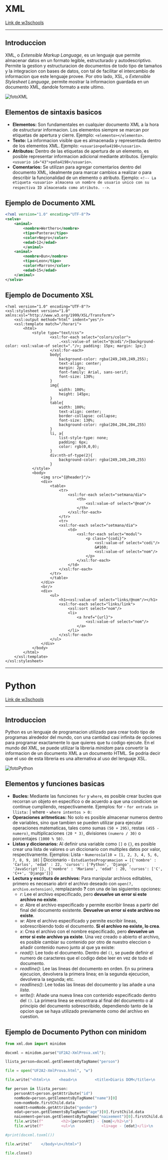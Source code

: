 # XML

[Link de w3schools](https://www.w3schools.com/xml/xml_whatis.asp)

---

## Introduccion

XML, o *Extensible Markup Language*, es un lenguaje que permite almacenar datos en un formato legible, estructurado y autodescriptivo. Permite la gestion y estructuracion de documentos de todo tipo de tamaños y la integracion con bases de datos, con tal de facilitar el intercambio de informacion que este lenguaje provee. Por otro lado, XSL, o *Extensible Stylesheet Language*, permite mostrar la informacion guardada en un documento XML, dandole formato a este ultimo.

![fotoXML](https://cdn2.slideserve.com/4949059/slide1-n.jpg)

## Elementos de sintaxis basicos

- **Elementos:** Son fundamentales en cualquier documento XML a la hora de estructurar informacion. Los elementos siempre se marcan por etiquetas de apertura y cierre. Ejemplo: `<elemento></elemento>`.
- **Texto:** La informacion visible que es almacenada y representada dentro de los elementos XML. Ejemplo: `<usuario>peña4198</usuario>`.
- **Atributos:** Dentro de las etiquetas de apertura de un elemento, es posible representar informacion adicional mediante atributos. Ejemplo: `<usuario id="43">peña4198</usuario>`.
- **Comentarios:** Se utilizan para agregar comentarios dentro del documento XML, idealmente para marcar cambios a realizar o para describir la funcionalidad de un elemento o atributo. Ejemplo: `<!-- La etiqueta <usuario> almacena un nombre de usuario unico con su respectiva ID almacenada como atributo. -->`.

## Ejemplo de Documento XML

```XML
<?xml version="1.0" encoding="UTF-8"?>
<selva>
    <animal>
        <nombre>Werthers</nombre>
        <tipo>Pantera</tipo>
        <color>Negro</color>
        <edad>12</edad>
        </animal>
    <animal>
        <nombre>Bun</nombre>
        <tipo>Leon</tipo>
        <color>Marron</color>
        <edad>15</edad>
    </animal>
</selva>
```

## Ejemplo de Documento XSL

```XSL
<?xml version="1.0" encoding="UTF-8"?>
<xsl:stylesheet version="1.0" xmlns:xsl="http://www.w3.org/1999/XSL/Transform">
    <xsl:output method="html" indent="yes"/>
    <xsl:template match="/horari">
        <html>
            <style type="text/css">
                    <xsl:for-each select="colors/color">
                        .<xsl:value-of select="@codi"/>{background-color: <xsl:value-of select="."/>; padding: 15px; margin: 1px;}
                    </xsl:for-each>
                    body{
                        background-color: rgba(249,249,249,255);
                        text-align: center;
                        margin: 2px;
                        font-family: Arial, sans-serif;
                        font-size: 130%;
                    }
                    img{
                        width: 100%;
                        height: 145px;
                    }
                    table{
                        width: 100%;
                        text-align: center;
                        border-collapse: collapse;
                        font-size: 130%;
                        background-color: rgba(204,204,204,255)
                    }
                    li, a{
                        list-style-type: none;
                        padding: 6px;
                        color: rgb(0,0,0);
                    }
                    div:nth-of-type(2){
                        background-color: rgba(249,249,249,255)
                    }
            </style>
            <body>
                <img src="{@header}"/>
                <div>
                    <table>
                        <tr>
                            <xsl:for-each select="setmana/dia">
                                <th>
                                    <xsl:value-of select="@nom"/>
                                </th>
                            </xsl:for-each>
                        </tr>
                        <tr>
                        <xsl:for-each select="setmana/dia">
                            <td>
                                <xsl:for-each select="modul">
                                    <p class="{codi}">
                                        <xsl:value-of select="codi"/>
                                        &#160;
                                        <xsl:value-of select="nom"/>
                                    </p>
                                </xsl:for-each>
                            </td>
                        </xsl:for-each>
                    </tr>
                    </table>
                </div>
                <br/>
                <div>
                    <ul>
                        <h1><xsl:value-of select="links/@nom"/></h1>
                        <xsl:for-each select="links/link">
                            <xsl:sort select="nom"/>
                            <li>
                                <a href="{url}">
                                    <xsl:value-of select="nom"/>
                                </a>
                            </li>
                        </xsl:for-each>
                    </ul>
                </div>
            </body>
        </html>
    </xsl:template>
</xsl:stylesheet>
```

---

# Python

[Link de w3schools](https://www.w3schools.com/python/default.asp)

---

## Introduccion

Python es un lenguaje de programacion utilizado para crear todo tipo de programas alrededor del mundo, con una cantidad casi infinita de opciones para programar exactamente lo que quieres que tu codigo ejecute. En el mundo del XML, se puede utilizar la libreria *minidom* para convertir la informacion de un documento XML a un documento HTML. Se podria decir que el uso de esta libreria es una alternativa al uso del lenguaje XSL.

![fotoPython](https://cdn01.zoomit.ir/2021/1/python-programming.jpg)

## Elementos y funciones basicas

- **Bucles:** Mediante las funciones `for` y `where`, es posible crear bucles que recorran un objeto en especifico o de acuerdo a que una condicion se continue cumpliendo, respectivamente. Ejemplos: for - `for entrada in llista:` | where - `where intentos > 0:`
- **Operaciones aritmeticas:** No solo es posible almacenar numeros dentro de variables, sino que tambien se pueden utilizar para ejecutar operaciones matematicas, tales como sumas `(50 + 295)`, restas `(455 - numero)`, multiplicaciones `(20 * 3)`, divisiones `(numero / 30)` o porcentajes `(1000 % 50)`. 
- **Listas y diccionarios:** Al definir una variable como `[]` o `{}`, es posible crear una lista de valores o un diccionario con multiples datos por valor, respectivamente. Ejemplos: Lista - `Numeros1al10 = [1, 2, 3, 4, 5, 6, 7, 8, 9, 10]` | Diccionario - `EstudiantesProgramacion = [{'nombre' : 'Carlos', 'edad' : 22, 'cursos': ['Python', 'Django', 'JavaScript']}, {'nombre' : 'Mariano', 'edad' : 20, 'cursos': ['C', 'C++', 'Django']}]`
- **Lectura y escritura de archivos:** Para manipular archivos editables, primero es necesario abrir el archivo deseado con `open(?, archivo.extension)`, remplazando **?** con una de las siguientes opciones:
    - *r*: Lee el archivo especificado, pero **devuelve un error si este archivo no existe**.
    - *a*: Abre el archivo especificado y permite escribir lineas a partir del final del documento existente. **Devuelve un error si este archivo no existe**.
    - *w*: Abre el archivo especificado y permite escribir lineas, sobrescribiendo todo el documento. **Si el archivo no existe, lo crea**.
    - *x*: Crea el archivo con el nombre especificado, pero **devuelve un error si este archivo ya existe**.
Una vez creado o abierto el archivo, es posible cambiar su contenido por otro de nuestro eleccion o añadir contenido nuevo junto al que ya existe:
    - *read()*: Lee todo el documento. Dentro del `()`, se puede definir el numero de caracteres que el codigo debe leer en vez de todo el documento.
    - *readline()*: Lee las lineas del documento en orden. En su primera ejecucion, devolvera la primera linea; en la segunda ejecucion, devolvera la segunda; etc.
    - *readlines()*: Lee todas las lineas del documento y las añade a una *lista*.
    - *write()*: Añade una nueva linea con contenido especificado dentro del `()`. La primera linea se encontrara al final del documento o al principio del documento sobrescribido, dependiendo tanto de la opcion que se haya utilizado previamente como del archivo en cuestion.

## Ejemplo de Documento Python con minidom

```Python 3
from xml.dom import minidom

docxml = minidom.parse("UF2A2-XmlProva.xml");

llista_person=docxml.getElementsByTagName("person")

file = open("UF2A2-XmlProva.html", "w")

file.write("<html>\n    <head>\n        <title>Diaris DOM</title>\n    </head>\n    <body>\n")

for person in llista_person:
    personAtt=person.getAttribute("id")
    nomNode=person.getElementsByTagName("name")[0]
    nom=nomNode.firstChild.data
    nomAtt=nomNode.getAttribute("gender")
    edat=person.getElementsByTagName("age")[0].firstChild.data
    naixement=person.getElementsByTagName("naixement")[0].firstChild.data
    file.write(f"        <h2>{personAtt} - {nom}</h2>\n")
    file.write(f"        <ul>\n            <li>age - {edat}</li>\n            <li>sex - {nomAtt}</li>\n            <li>naixement - {naixement}</li>\n        </ul>\n")

#print(docxml.toxml())

file.write("    </body>\n</html>")

file.close()
```
